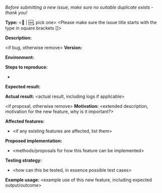 _Before submitting a new issue, make sure no suitable duplicate exists - thank you!_

**Type:**
<:bug: | :new:, pick one>
<Please make sure the issue title starts with the type in square brackets []>

**Description:**
<short description>

<if bug, otherwise remove>
**Version:**
<cloudsearch-query-builder version>

**Environment:**
<OS and Node version minimally>

**Steps to reproduce:**
- <list steps>

**Expected result:**
<expected result>

**Actual result:**
<actual result, including logs if applicable>
</bug>

<if proposal, otherwise remove>
**Motivation:**
<extended description, motivation for the new feature, why is it important?>

**Affected features:**
- <if any existing features are affected, list them>

**Proposed implementation:**
- <methods/proposals for how this feature can be implemented>

**Testing strategy:**
- <how can this be tested, in essence possible test cases>

**Example usage:**
<example use of this new feature, including expected output/outcome>
</proposal>
